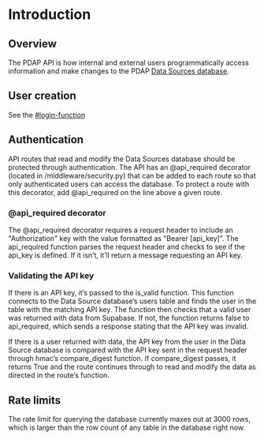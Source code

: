 # Introduction

## Overview

The PDAP API is how internal and external users programmatically access information and make changes to the PDAP [Data Sources database](../activities/data-sources/explore-data-sources.md).

## User creation

See the [#login-function](endpoints.md#login-function "mention")

## Authentication

API routes that read and modify the Data Sources database should be protected through authentication. The API has an @api\_required decorator (located in /middleware/security.py) that can be added to each route so that only authenticated users can access the database. To protect a route with this decorator, add @api\_required on the line above a given route.

### @api\_required decorator

The @api\_required decorator requires a request header to include an "Authorization" key with the value formatted as "Bearer \[api\_key]”. The api\_required function parses the request header and checks to see if the api\_key is defined. If it isn’t, it’ll return a message requesting an API key.

### Validating the API key

If there is an API key, it’s passed to the is\_valid function. This function connects to the Data Source database’s users table and finds the user in the table with the matching API key. The function then checks that a valid user was returned with data from Supabase. If not, the function returns false to api\_required, which sends a response stating that the API key was invalid.

If there is a user returned with data, the API key from the user in the Data Source database is compared with the API key sent in the request header through hmac’s compare\_digest function. If compare\_digest passes, it returns True and the route continues through to read and modify the data as directed in the route’s function.

## Rate limits

The rate limit for querying the database currently maxes out at 3000 rows, which is larger than the row count of any table in the database right now.

